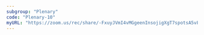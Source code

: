 ```yaml
---
subgroup: "Plenary"
code: "Plenary-10"
myURL: "https://zoom.us/rec/share/-FxuyJVmI4vMGgeenInsojigXgT7spotsA5vF4HVVh-eChjiPEBUXeAnj2ctyJmj.OJ2sq_ZdD6bswBmg?startTime=1623942934000"
---
```

